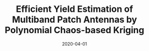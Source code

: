 ---
title: "Efficient Yield Estimation of Multiband Patch Antennas by Polynomial Chaos-based Kriging"
date: "2020-04-01"
authors: ["L. Leifsson", "X. Du", "S. Koziel"]
publication_types: ["2"]
publication: "*International Journal of Numerical Modelling: Electronic Networks, Devices and Fields*"
doi: "10.1002/jnm.2722"
---